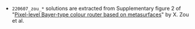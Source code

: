 - `220607_zou_*` solutions are extracted from Supplementary figure 2 of "[Pixel-level Bayer-type colour router based on metasurfaces](https://www.nature.com/articles/s41467-022-31019-7)" by X. Zou et al.
